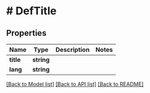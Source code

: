 # # DefTitle

## Properties

Name | Type | Description | Notes
------------ | ------------- | ------------- | -------------
**title** | **string** |  |
**lang** | **string** |  |

[[Back to Model list]](../../README.md#models) [[Back to API list]](../../README.md#endpoints) [[Back to README]](../../README.md)
